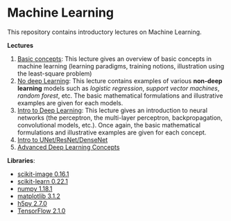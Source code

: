 # Machine Learning

This repository contains introductory lectures on Machine Learning. 

**Lectures**
1. [Basic concepts](Lect_01.ipynb): This lecture gives an overview of basic concepts in machine learning (learning paradigms, training notions, illustration using the least-square problem)
2. [No deep Learning](Lect_02.ipynb): This lecture contains examples of various **non-deep learning** models such as *logistic regression*, *support vector machines*, *random forest*, etc. The basic mathematical formulations and illustrative examples are given for each models.
3. [Intro to Deep Learning](Lect_03.ipynb): This lecture gives an introduction to neural networks (the perceptron, the multi-layer perceptron, backpropagation, convolutional models, etc.). Once again, the basic mathematical formulations and illustrative examples are given for each concept.
4. [Intro to UNet/ResNet/DenseNet](Lect_04-tf.ipynb)
5. [Advanced Deep Learning Concepts](Lect_05.ipynb)


**Libraries**: 
- [scikit-image 0.16.1](https://scikit-image.org)
- [scikit-learn 0.22.1](https://scikit-learn.org)
- [numpy 1.18.1](https://docs.scipy.org/doc/numpy/user/quickstart.html)
- [matplotlib 3.1.2](https://matplotlib.org/users/installing.html)
- [h5py 2.7.0](http://docs.h5py.org/en/stable/build.html#install)
- [TensorFlow 2.1.0](https://tensorflow.org)  
 
